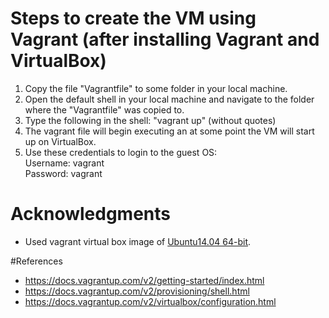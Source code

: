 # Steps to create the VM using Vagrant (after installing Vagrant and VirtualBox)

1. Copy the file "Vagrantfile" to some folder in your local machine.
2. Open the default shell in your local machine and navigate to the folder where the "Vagrantfile" was copied to.
3. Type the following in the shell: "vagrant up" (without quotes)
4. The vagrant file will begin executing an at some point the VM will start up on VirtualBox.
5. Use these credentials to login to the guest OS:</br>
Username: vagrant</br>
Password: vagrant</br>

# Acknowledgments
* Used vagrant virtual box image of [Ubuntu14.04 64-bit](https://atlas.hashicorp.com/box-cutter/ubuntu1404-desktop).

#References
* https://docs.vagrantup.com/v2/getting-started/index.html
* https://docs.vagrantup.com/v2/provisioning/shell.html 
* https://docs.vagrantup.com/v2/virtualbox/configuration.html
